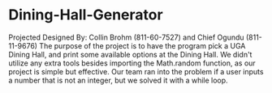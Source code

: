 # Dining-Hall-Generator
Projected Designed By: Collin Brohm (811-60-7527) and Chief Ogundu (811-11-9676)
The purpose of the project is to have the program pick a UGA Dining Hall, and print some available options at the Dining Hall. We didn't utilize any extra tools besides importing the Math.random function, as our project is simple but effective. Our team ran into the problem if a user inputs a number that is not an integer, but we solved it with a while loop. 

